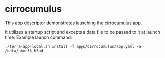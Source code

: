 # cirrocumulus

This app descriptor demonstrates launching the [cirrocumulus](https://cirrocumulus.readthedocs.io/en/latest/) app.

It utilizes a startup script and excepts a data file to be passed to it at launch time. Example launch command:

```
./terra-app-local.sh install -f apps/cirrocumulus/app.yaml -a /data/pbmc3k.h5ad
```
